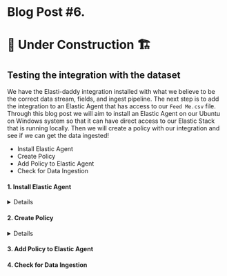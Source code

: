 # Blog Post #6.
# 🚧 Under Construction 🏗️
## Testing the integration with the dataset

We have the Elasti-daddy integration installed with what we believe to be the correct data stream, fields, and ingest pipeline.
The next step is to add the integration to an Elastic Agent that has access to our `Feed Me.csv` file. Through this blog post we
will aim to install an Elastic Agent on our Ubuntu on Windows system so that it can have direct access to our Elastic Stack that
is running locally. Then we will create a policy with our integration and see if we can get the data ingested!

- Install Elastic Agent
- Create Policy
- Add Policy to Elastic Agent
- Check for Data Ingestion

#### 1. Install Elastic Agent
<details>

We will install the Elastic Agent before adding our policy that includes our Integration inside of it. To do this, we will be making
a few changes to the Fleet server to ensure that our Ubuntu on Windows can communicate with the Elastic Stack that was stood up by
the `elastic-package` tool. 

⚠️ Note: As I was going through this blog, I found out my date was over a day off. You can check the date of your Ubuntu on Windows by running `date` and reviewing the output. If it is incorrect, please execute `sudo hwclock -s` in your terminal to correct this.

We need to adjust the profile of the `elastic-package` tool to have Elasticsearch listen on 127.0.0.1:9200. To do this, I modified my profile here:

```bash
/home/napsta/.elastic-package/profiles/default/stack/snapshot.yml
```

⚠️ Note: You will need to change `napsta` to your username in your environment.

Then I tweaked the line `- "ELASTICSEARCH_HOST=https://elasticsearch:9200"` and `"FLEET_SERVER_ELASTICSEARCH_HOST=https://127.0.0.1:9200"` to 127.0.0.1:

```bash
...snipped for brevity...
environment:
    - "ELASTICSEARCH_HOST=https://127.0.0.1:9200"
    - "FLEET_SERVER_CERT=/etc/ssl/elastic-agent/cert.pem"
    - "FLEET_SERVER_CERT_KEY=/etc/ssl/elastic-agent/key.pem"
    - "FLEET_SERVER_ELASTICSEARCH_HOST=https://127.0.0.1:9200"
...snipped for brevity...
```

After I made these changes, I then saved them and took the stack down and brought it back up as we have done in the past.

```bash
elastic-package stack down
elastic-package stack up -d -v --version=8.8.1
elastic-package stack up -v -d --services package-registry
```

Now, let us adjust our Fleet settings so we can install our Elastic Agent on Ubuntu. Navigate to the Fleet Settings and add a new Fleet server and Elasticsearch server that the agent will be
able to connect to.

⚠️ Note: We are not creating a new Fleet server or Elasticsearch server, but instead we are using their IP addresses instead of their
DNS names because I don't know how to route the DNS names to the host :). This is a simple work around for now. Also, make sure that
when you add the Fleet Server that you make it the default server.

![image](https://github.com/nicpenning/Elasti-daddy/assets/5582679/aadec97b-0384-481e-8c91-840afb25ce85)

Again, note that we don't need to install a new Fleet server, we are just giving the Agents another way to connect to the current one.

Here is what your configuration should look like after the changes:

![image](https://github.com/nicpenning/Elasti-daddy/assets/5582679/06aeb39e-8238-4cd0-8f8e-97ae14c05039)

The caveat for the Elasticsearch server that we added is that you need to also copy the fingerprint from the current configuration:

https://github.com/nicpenning/Elasti-daddy/assets/5582679/e552e8f5-11fd-4633-a4fb-f10fd8fd2181

After that, let us adjust the policy to use our new Elasticsearch and Fleet servers.

Do this in the policy by selecting our `Local Host Elasticsearch` output:

https://github.com/nicpenning/Elasti-daddy/assets/5582679/4f7bcc20-b9cc-4e55-aeb1-a46b4c8b5ee9

Once those steps are completed, it is time to install our Elastic Agent.

Go back to Fleet and then click on Add Agent:

![image](https://github.com/nicpenning/Elasti-daddy/assets/5582679/0aa39fa2-45fe-49c8-bf0b-2cbf0d1b2495)

There will be a flyout and most likely will have the Linux installation already selected:

![image](https://github.com/nicpenning/Elasti-daddy/assets/5582679/0e1b4e40-8ade-4582-a7a6-7f5aae0d3e35)

Make sure that the command is using https://127.0.0.1:8220 and **not** https://fleet-server:8220.

Copy the commands and put them in a text editor or run them one by one.

Please note, we need to adjust the last install command to use `--insecure` because we added a fleet server without
managing the encryption. So the command to install will look something like this:

```bash
sudo ./elastic-agent install --url=https://127.0.0.1:8220 --enrollment-token={Your token goes here}= --insecure
```

Here is what it looked like to install in my terminal:

```bash
curl -L -O https://artifacts.elastic.co/downloads/beats/elastic-agent/elastic-agent-8.8.1-linux-x86_64.tar.gz
tar xzvf elastic-agent-8.8.1-linux-x86_64.tar.gz
cd elastic-agent-8.8.1-linux-x86_64
sudo ./elastic-agent install --url=https://127.0.0.1:8220 --enrollment-token={Your enrollment token} --insecure
  % Total    % Received % Xferd  Average Speed   Time    Time     Time  Current
                                 Dload  Upload   Total   Spent    Left  Speed
100  513M  100  513M    0     0  19.8M      0  0:00:25  0:00:25 --:--:-- 20.5M
elastic-agent-8.8.1-linux-x86_64/NOTICE.txt
elastic-agent-8.8.1-linux-x86_64/README.md
...snipped for brevity...
Elastic Agent will be installed at /opt/Elastic/Agent and will run as a service. Do you want to continue? [Y/n]:Y
{"log.level":"warn","@timestamp":"2023-07-07T10:25:25.003-0500","log.logger":"tls","log.origin":{"file.name":"tlscommon/tls_config.go","file.line":104},"message":"SSL/TLS verifications disabled.","ecs.version":"1.6.0"}
{"log.level":"info","@timestamp":"2023-07-07T10:25:25.870-0500","log.origin":{"file.name":"cmd/enroll_cmd.go","file.line":478},"message":"Starting enrollment to URL: https://127.0.0.1:8220/","ecs.version":"1.6.0"}
{"log.level":"warn","@timestamp":"2023-07-07T10:25:26.086-0500","log.logger":"tls","log.origin":{"file.name":"tlscommon/tls_config.go","file.line":104},"message":"SSL/TLS verifications disabled.","ecs.version":"1.6.0"}
{"log.level":"info","@timestamp":"2023-07-07T10:25:26.935-0500","log.origin":{"file.name":"cmd/enroll_cmd.go","file.line":276},"message":"Successfully triggered restart on running Elastic Agent.","ecs.version":"1.6.0"}
Successfully enrolled the Elastic Agent.
Elastic Agent has been successfully installed.
```

If we are successful, we should see a healthy agent show up in our Fleet:

![image](https://github.com/nicpenning/Elasti-daddy/assets/5582679/1263cd9b-17e3-43a8-8d77-e15e7f5e4fee)

Success!

Now let us check back on our agent to see if we are seeing any events from the basic system integration that is currently deployed. To do this we will navigate
to Discover:

![image](https://github.com/nicpenning/Elasti-daddy/assets/5582679/2b3eb73d-5b97-41d7-9588-0534130f4021)

Then we need to filter out the other two agents that are already deployed that are sending logs to the stack by excluding these agent names:

![image](https://github.com/nicpenning/Elasti-daddy/assets/5582679/2198f8c8-cb7c-48c1-868f-62887bcf1e91)

Now we should remain with some events from today in Discover for our agent using the default `System` integration:

![image](https://github.com/nicpenning/Elasti-daddy/assets/5582679/9accc9c0-f0b3-4ce9-8a54-db01372472ea)

Success!

</details>

#### 2. Create Policy
<details>

Starting at the main Fleet page, let us add a new policy called `Feed Me`:

![image](https://github.com/nicpenning/Elasti-daddy/assets/5582679/4aa575e1-0310-4410-a1f8-072861b23e0f)

![image](https://github.com/nicpenning/Elasti-daddy/assets/5582679/7eddb266-ae7f-4523-afce-a854fefc34f2)

Now we should see that our policy was created:

![image](https://github.com/nicpenning/Elasti-daddy/assets/5582679/ccf33e0c-0d1f-4657-8f8e-d695b793afa1)

Next, click on our newly created policy then Add Integration:

![image](https://github.com/nicpenning/Elasti-daddy/assets/5582679/75e1af56-0cce-4e26-9ca4-68829eb4e7c2)

![image](https://github.com/nicpenning/Elasti-daddy/assets/5582679/d6f4ef45-cd92-4e66-9a54-aca6bdc1b7d9)

Make sure you have Display Beta Integrations enabled and then search for our Elasti-daddy Integration:

![image](https://github.com/nicpenning/Elasti-daddy/assets/5582679/e54c4c53-38ea-4c0a-ba2a-e618e284c4f0)

Now click on the integration then click `Add- Elasti-daddy`

![image](https://github.com/nicpenning/Elasti-daddy/assets/5582679/ef522d26-8668-4597-b9ce-53faeb2de593)

We can leave most of the defaults but make sure that the Existing Hosts is selected with our new Policy name of Feed Me is the selected option then
click `Save and Continue`:

![image](https://github.com/nicpenning/Elasti-daddy/assets/5582679/c99a007f-9f59-4b80-9d4e-6740b98b56b1)



</details>

#### 3. Add Policy to Elastic Agent

#### 4. Check for Data Ingestion
